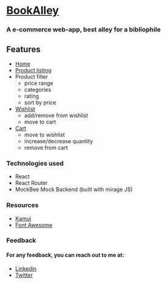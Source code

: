 
# [BookAlley](https://bookalley.netlify.app/)

### A e-commerce web-app, best alley for a bibliophile

## Features
- [Home](https://bookalley-react.netlify.app/)
- [Product listing](https://bookalley-react.netlify.app/productlist)
- Product filter
    - price range
    - categories
    - rating
    - sort by price
- [Wishlist](https://bookalley-react.netlify.app/wishlist)
    - add/remove from wishlist
    - move to cart
- [Cart](https://bookalley-react.netlify.app/cart)
    - move to wishlist
    - increase/decrease quantity
    - remove from cart



### Technologies used
- React
- React Router
- MockBee Mock Backend (built with mirage JS)

### Resources
- [Kamui](https://kamui-library.netlify.app/docs/)
- [Font Awesome](https://fontawesome.com/)

### Feedback
 #### For any feedback, you can reach out to me at:
- [Linkedin](https://www.linkedin.com/in/rahul-mistry-xl/)
- [Twitter](https://twitter.com/rahulmistry751)
